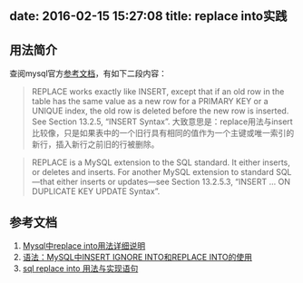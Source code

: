 date: 2016-02-15 15:27:08
title: replace into实践
---

## 用法简介
查阅mysql官方[参考文档](http://dev.mysql.com/doc/refman/5.7/en/replace.html)，有如下二段内容：
> REPLACE works exactly like INSERT, except that if an old row in the table has the same value as a new row for a PRIMARY KEY or a UNIQUE index, the old row is deleted before the new row is inserted. See Section 13.2.5, “INSERT Syntax”.
大致意思是：replace用法与insert比较像，只是如果表中的一个旧行具有相同的值作为一个主键或唯一索引的新行，插入新行之前旧的行被删除。



> REPLACE is a MySQL extension to the SQL standard. It either inserts, or deletes and inserts. For another MySQL extension to standard SQL—that either inserts or updates—see Section 13.2.5.3, “INSERT ... ON DUPLICATE KEY UPDATE Syntax”.


## 参考文档
1. [Mysql中replace into用法详细说明](http://my.oschina.net/junn/blog/110213?fromerr=8w7ArO5a)
2. [语法：MySQL中INSERT IGNORE INTO和REPLACE INTO的使用](http://www.cnblogs.com/RoadGY/archive/2011/09/28/2193733.html)
3. [sql replace into 用法与实现语句](http://www.111cn.net/database/mysql/41017.htm)


